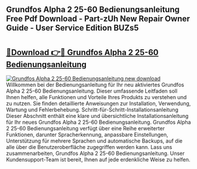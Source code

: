 ## Grundfos Alpha 2 25-60 Bedienungsanleitung Free Pdf Download - Part-zUh New Repair Owner Guide - User Service Edition BUZs5

# <h2><a href="http://df13v4.blite.top/?on=Grundfos+Alpha+2+25-60+Bedienungsanleitung">🔗Download 👉🔴 Grundfos Alpha 2 25-60 Bedienungsanleitung</a></h2>

[![Grundfos Alpha 2 25-60 Bedienungsanleitung new download](https://i.imgur.com/lujVjoI.png)](http://df13v4.blite.top/?on=Grundfos+Alpha+2+25-60+Bedienungsanleitung)
Willkommen bei der Bedienungsanleitung für Ihr neu aktiviertes Grundfos Alpha 2 25-60 Bedienungsanleitung. Dieser umfassende Leitfaden soll Ihnen helfen, alle Funktionen und Vorteile Ihres Produkts zu verstehen und zu nutzen. Sie finden detaillierte Anweisungen zur Installation, Verwendung, Wartung und Fehlerbehebung. Schritt-für-Schritt-Installationsanleitung Dieser Abschnitt enthält eine klare und übersichtliche Installationsanleitung für Ihr neues Grundfos Alpha 2 25-60 Bedienungsanleitung. Grundfos Alpha 2 25-60 Bedienungsanleitung verfügt über eine Reihe erweiterter Funktionen, darunter Spracherkennung, anpassbare Einstellungen, Unterstützung für mehrere Sprachen und automatische Backups, auf die alle über die Benutzeroberfläche zugegriffen werden kann. Lass uns zusammenarbeiten, Grundfos Alpha 2 25-60 Bedienungsanleitung. Unser Kundensupport-Team ist bereit, Ihnen auf jede erdenkliche Weise zu helfen.
